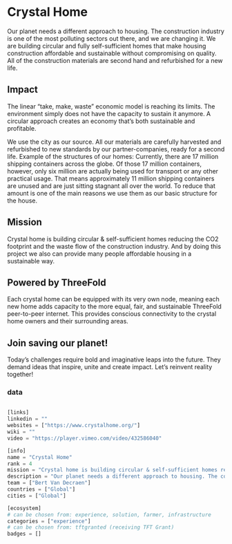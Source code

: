 # Crystal Home

Our planet needs a different approach to housing. The construction industry is one of the most polluting sectors out there, and we are changing it. We are building circular and fully self-sufficient homes that make housing construction affordable and sustainable without compromising on quality. All of the construction materials are second hand and refurbished for a new life.

## Impact

The linear “take, make, waste” economic model is reaching its limits. The environment simply does not have the capacity to sustain it anymore. A circular approach creates an economy that’s both sustainable and profitable.

We use the city as our source. All our materials are carefully harvested and refurbished to new standards by our partner-companies, ready for a second life. Example of the structures of our homes: Currently, there are 17 million shipping containers across the globe. Of those 17 million containers, however, only six million are actually being used for transport or any other practical usage. That means approximately 11 million shipping containers are unused and are just sitting stagnant all over the world. To reduce that amount is one of the main reasons we use them as our basic structure for the house.


## Mission

Crystal home is building circular & self-sufficient homes reducing the CO2 footprint and the waste flow of the construction industry. And by doing this project we also can provide many people affordable housing in a sustainable way.

## Powered by ThreeFold

Each crystal home can be equipped with its very own node, meaning each new home adds capacity to the more equal, fair, and sustainable ThreeFold peer-to-peer internet. This provides conscious connectivity to the crystal home owners and their surrounding areas.


## Join saving our planet!

Today’s challenges require bold and imaginative leaps into the future. They demand ideas that inspire, unite and create impact. Let’s reinvent reality together!



### data

```python

[links]
linkedin = ""
websites = ["https://www.crystalhome.org/"]
wiki = ""
video = "https://player.vimeo.com/video/432586040"

[info]
name = "Crystal Home"
rank = 4
mission = "Crystal home is building circular & self-sufficient homes reducing the CO2 footprint and the waste flow of the construction industry."
description = "Our planet needs a different approach to housing. The construction industry is one of the most polluting sectors out there, and we are changing it. We are building circular and fully self-sufficient homes that make housing construction affordable and sustainable without compromising on quality. All of the construction materials are second hand and refurbished for a new life."
team = ["Bert Van Decraen"]
countries = ["Global"]
cities = ["Global"]

[ecosystem]
# can be chosen from: experience, solution, farmer, infrastructure
categories = ["experience"]
# can be chosen from: tftgranted (receiving TFT Grant)
badges = []

```
